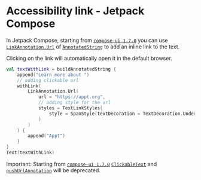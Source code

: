 # Accessibility link - Jetpack Compose

In Jetpack Compose, starting from [`compose-ui 1.7.0`](https://developer.android.com/jetpack/androidx/releases/compose-ui#1.7.0-alpha07) you can use [`LinkAnnotation.Url`](https://developer.android.com/reference/kotlin/androidx/compose/ui/text/LinkAnnotation.Url) of [`AnnotatedString`](https://developer.android.com/reference/kotlin/androidx/compose/ui/text/AnnotatedString) to add an inline link to the text.

Clicking on the link will automatically open it in the default browser.

```kotlin
val textWithLink = buildAnnotatedString {
    append("Learn more about ")
    // adding clickable url
    withLink(
        LinkAnnotation.Url(
            url = "https://appt.org",
            // adding style for the url
            styles = TextLinkStyles(
                style = SpanStyle(textDecoration = TextDecoration.Underline, color = Color.Blue)
            )
        )
    ) {
        append("Appt")
    }
}
Text(textWithLink)
```

Important: Starting from [`compose-ui 1.7.0`](https://developer.android.com/jetpack/androidx/releases/compose-ui#1.7.0-alpha07) [`ClickableText`](https://developer.android.com/reference/kotlin/androidx/compose/foundation/text/package-summary#ClickableText(androidx.compose.ui.text.AnnotatedString,androidx.compose.ui.Modifier,androidx.compose.ui.text.TextStyle,kotlin.Boolean,androidx.compose.ui.text.style.TextOverflow,kotlin.Int,kotlin.Function1,kotlin.Function1)) and [`pushUrlAnnotation`](https://developer.android.com/reference/kotlin/androidx/compose/ui/text/AnnotatedString.Builder#pushUrlAnnotation(androidx.compose.ui.text.UrlAnnotation)) will be deprecated.
